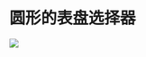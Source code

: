# 圆形的表盘选择器

![](https://github.com/xiaoxiandezhuque/Round-dial/raw/master/app/src/main/res/mipmap-xhdpi/aa.png)





